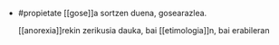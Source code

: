 - #propietate 
  [[gose]]a sortzen duena, gosearazlea.
  
  [[anorexia]]rekin zerikusia dauka, bai [[etimologia]]n, bai erabileran